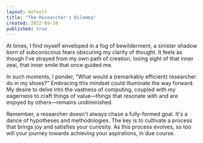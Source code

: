 ```yaml
---
layout: default
title: "The Researcher's Dilemma"
created: 2022-09-28
published: true
---
```


At times, I find myself enveloped in a fog of bewilderment, a sinister shadow born of subconscious fears obscuring my clarity of thought. It feels as though I've strayed from my own path of creation, losing sight of that inner zeal, that inner smile that once guided me.

In such moments, I ponder, "What would a (remarkably efficient) researcher do in my shoes?" Embracing this mindset could illuminate the way forward. My desire to delve into the vastness of computing, coupled with my eagerness to craft things of value—things that resonate with and are enjoyed by others—remains undiminished.

Remember, a researcher doesn't always chase a fully-formed goal. It's a dance of hypotheses and methodologies. The key is to cultivate a process that brings joy and satisfies your curiosity. As this process evolves, so too will your journey towards achieving your aspirations, in due course.
